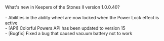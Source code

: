What's new in Keepers of the Stones II version 1.0.0.40?<br/>
<br />- Abilities in the ability wheel are now locked when the Power Lock effect is active
<br />- [API] Colorful Powers API has been updated to version 15
<br />- [Bugfix] Fixed a bug that caused vacuum battery not to work